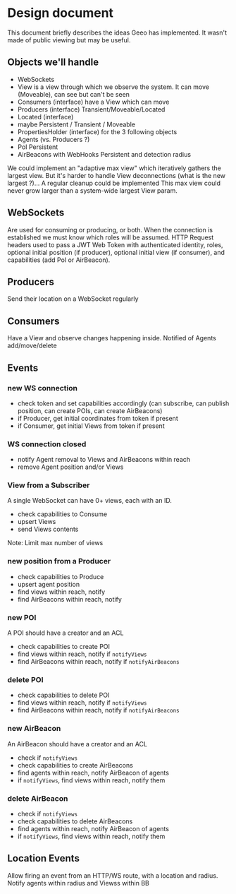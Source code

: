# Design document

This document briefly describes the ideas Geeo has implemented. It wasn't made of public viewing but may be useful.

## Objects we'll handle

- WebSockets
- View is a view through which we observe the system. It can move (Moveable), can see but can't be seen
- Consumers (interface) have a View which can move
- Producers (interface) Transient/Moveable/Located
- Located (interface)
- maybe Persistent / Transient / Moveable
- PropertiesHolder (interface) for the 3 following objects
- Agents (vs. Producers ?)
- PoI Persistent
- AirBeacons with WebHooks Persistent and detection radius

We could implement an "adaptive max view" which iteratively gathers the largest view.
But it's harder to handle View deconnections (what is the new largest ?)... A regular cleanup could be implemented
This max view could never grow larger than a system-wide largest View param.

## WebSockets

Are used for consuming or producing, or both. When the connection is established
we must know which roles will be assumed.
HTTP Request headers used to pass a JWT Web Token with authenticated identity,
roles, optional initial position (if producer), optional initial view (if consumer),
and capabilities (add PoI or AirBeacon).

## Producers

Send their location on a WebSocket regularly

## Consumers

Have a View and observe changes happening inside. Notified of Agents add/move/delete

## Events

### new WS connection

- check token and set capabilities accordingly (can subscribe, can publish position, can create POIs, can create AirBeacons)
- if Producer, get initial coordinates from token if present
- if Consumer, get initial Views from token if present

### WS connection closed

- notify Agent removal to Views and AirBeacons within reach
- remove Agent position and/or Views

### View from a Subscriber

A single WebSocket can have 0+ views, each with an ID.

- check capabilities to Consume
- upsert Views
- send Views contents

Note: Limit max number of views

### new position from a Producer

- check capabilities to Produce
- upsert agent position
- find views within reach, notify
- find AirBeacons within reach, notify

### new POI

A POI should have a creator and an ACL

- check capabilities to create POI
- find views within reach, notify if `notifyViews`
- find AirBeacons within reach, notify if `notifyAirBeacons`

### delete POI

- check capabilities to delete POI
- find views within reach, notify if `notifyViews`
- find AirBeacons within reach, notify if `notifyAirBeacons`

### new AirBeacon

An AirBeacon should have a creator and an ACL

- check if `notifyViews`
- check capabilities to create AirBeacons
- find agents within reach, notify AirBeacon of agents
- if `notifyViews`, find views within reach, notify them

### delete AirBeacon

- check if `notifyViews`
- check capabilities to delete AirBeacons
- find agents within reach, notify AirBeacon of agents
- if `notifyViews`, find views within reach, notify them

## Location Events

Allow firing an event from an HTTP/WS route, with a location and radius.
Notify agents within radius and Viewss within BB
